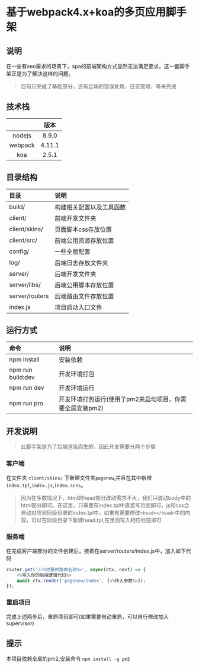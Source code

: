 # 基于webpack4.x+koa的多页应用脚手架

## 说明
在一些有seo需求的场景下，spa的前端架构方式显然无法满足要求。这一套脚手架正是为了解决这样的问题。
> 目前只完成了基础部分，还有后端的错误处理，日志管理，等未完成

## 技术栈
||版本|
|:--:|:--:|
|nodejs |8.9.0|
|webpack | 4.11.1|
|koa | 2.5.1|


## 目录结构
|目录|说明|
|:--|:--|
|build/|构建相关配置以及工具函数|
|client/|前端开发文件夹|
|client/skins/|页面脚本css存放位置|
|client/src/|前端公用资源存放位置|
|config/|一些全局配置|
|log/|后端日志存放文件夹|
|server/|后端开发文件夹|
|server/libs/|后端公用脚本存放位置|
|server/routers|后端路由文件存放位置|
|index.js|项目启动入口文件|


## 运行方式
|命令|说明|
|:--|:--|
|npm install|安装依赖|
|npm run build:dev|开发环境打包|
|npm run dev|开发环境运行|
|npm run pro|开发环境打包运行(使用了pm2来启动项目，你需要全局安装pm2)|

## 开发说明
> 此脚手架是为了后端渲染而生的，因此开发需要分两个步骤

### 客户端
在文件夹 `client/skins/` 下新建文件夹`pagenew`,并且在其中新增
`index.tpl`,`index.js`,`index.scss`。
> 因为在多数情况下，html的head部分改动需求不大，我们只改动body中的html部分即可。在这里，只需要在index.tpl中直接写页面即可，js和css会自动对应到同级目录的index.tpl中，如果有需要修改`<head></head>`中的内容，可以在同级目录下新建head.tpl,在里面写入相应标签即可

### 服务端
在完成客户端部分的文件创建后，接着在server/routers/index.js中，加入如下代码
```javascript
router.get('/<%你要的路由名称%>', async(ctx, next) => {
    <%写入你的后端逻辑代码%>
    await ctx.render('pagenew/index', {<%传入参数%>});
});
```

### 重启项目
完成上述两步后，重启项目即可(如果需要自动重启，可以自行修改加入supervisor)

## 提示
本项目依赖全局的pm2,安装命令 `npm install -g pm2`
